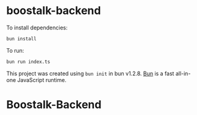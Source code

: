 # boostalk-backend

To install dependencies:

```bash
bun install
```

To run:

```bash
bun run index.ts
```

This project was created using `bun init` in bun v1.2.8. [Bun](https://bun.sh) is a fast all-in-one JavaScript runtime.

# Boostalk-Backend
